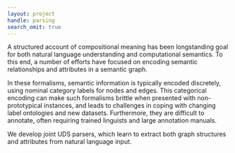 ```yaml
---
layout: project
handle: parsing
search_omit: true
---
```


A structured account of compositional meaning has
been longstanding goal for both natural language
understanding and computational semantics. To
this end, a number of efforts have focused on encoding semantic relationships and attributes in a
semantic graph.

In these formalisms, semantic information is typically encoded discretely, using nominal category
labels for nodes and edges. This categorical encoding can make such formalisms brittle when presented with non-prototypical instances, and leads
to challenges in coping with changing label ontologies and new datasets. Furthermore, they are difficult to annotate, often requiring
trained linguists and large annotation manuals.

We develop joint UDS parsers, which
learn to extract both graph structures and attributes
from natural language input. 
